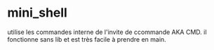 # mini_shell
utilise les commandes interne de l'invite de ccommande AKA CMD. 
il fonctionne sans lib et est très facile à prendre en main. 
